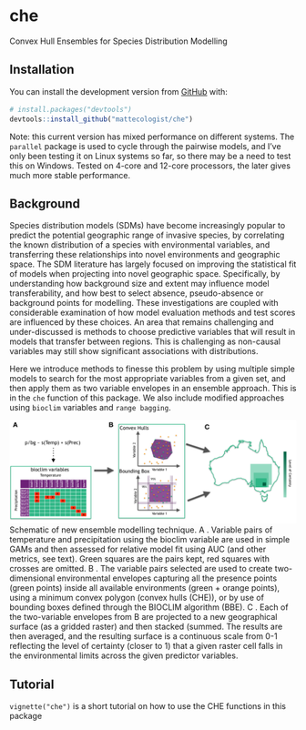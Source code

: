 
<!-- README.md is generated from README.Rmd. Please edit that file -->

# che

<!-- badges: start -->

<!-- badges: end -->

Convex Hull Ensembles for Species Distribution Modelling

## Installation

You can install the development version from
[GitHub](https://github.com/) with:

``` r
# install.packages("devtools")
devtools::install_github("mattecologist/che")
```

Note: this current version has mixed performance on different systems.
The `parallel` package is used to cycle through the pairwise models, and
I’ve only been testing it on Linux systems so far, so there may be a
need to test this on Windows. Tested on 4-core and 12-core processors,
the later gives much more stable performance.

## Background

Species distribution models (SDMs) have become increasingly popular to
predict the potential geographic range of invasive species, by
correlating the known distribution of a species with environmental
variables, and transferring these relationships into novel environments
and geographic space. The SDM literature has largely focused on
improving the statistical fit of models when projecting into novel
geographic space. Specifically, by understanding how background size and
extent may influence model transferability, and how best to select
absence, pseudo-absence or background points for modelling. These
investigations are coupled with considerable examination of how model
evaluation methods and test scores are influenced by these choices. An
area that remains challenging and under-discussed is methods to choose
predictive variables that will result in models that transfer between
regions. This is challenging as non-causal variables may still show
significant associations with distributions.

Here we introduce methods to finesse this problem by using multiple
simple models to search for the most appropriate variables from a given
set, and then apply them as two variable envelopes in an ensemble
approach. This is in the `che` function of this package. We also include
modified approaches using `bioclim` variables and `range bagging`.

![alt text here](man/figures/report_schematic.png) Schematic of new
ensemble modelling technique. A . Variable pairs of temperature and
precipitation using the bioclim variable are used in simple GAMs and
then assessed for relative model fit using AUC (and other metrics, see
text). Green squares are the pairs kept, red squares with crosses are
omitted. B . The variable pairs selected are used to create
two-dimensional environmental envelopes capturing all the presence
points (green points) inside all available environments (green + orange
points), using a minimum convex polygon (convex hulls (CHE)), or by use
of bounding boxes defined through the BIOCLIM algorithm (BBE). C . Each
of the two-variable envelopes from B are projected to a new geographical
surface (as a gridded raster) and then stacked (summed. The results are
then averaged, and the resulting surface is a continuous scale from 0-1
reflecting the level of certainty (closer to 1) that a given raster cell
falls in the environmental limits across the given predictor variables.

## Tutorial

`vignette("che")` is a short tutorial on how to use the CHE functions in
this package
